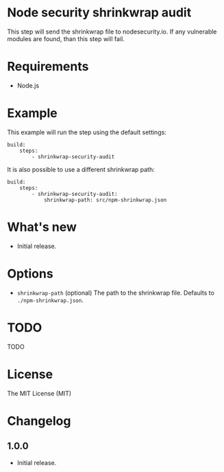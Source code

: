 # Node security shrinkwrap audit

This step will send the shrinkwrap file to nodesecurity.io. If any vulnerable modules are found, than this step will fail.

# Requirements

- Node.js

# Example

This example will run the step using the default settings: 

```
build:
    steps:
        - shrinkwrap-security-audit
```

It is also possible to use a different shrinkwrap path:

```
build:
    steps:
        - shrinkwrap-security-audit:
        	shrinkwrap-path: src/npm-shrinkwrap.json
```

# What's new

- Initial release.

# Options

- `shrinkwrap-path` (optional) The path to the shrinkwrap file. Defaults to `./npm-shrinkwrap.json`.

# TODO

TODO

# License

The MIT License (MIT)

# Changelog

## 1.0.0

- Initial release.
